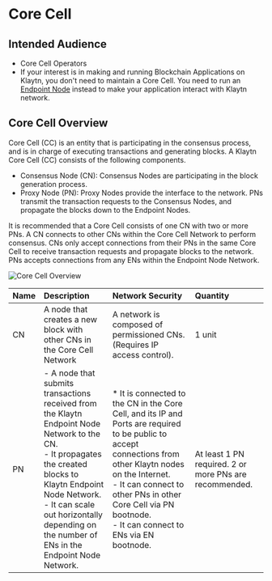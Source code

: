 # Core Cell

## Intended Audience  <a id="intended-audience"></a>

- Core Cell Operators
- If your interest is in making and running Blockchain Applications on Klaytn, you don't need to maintain a Core Cell. You need to run an [Endpoint Node](../endpoint-node/endpoint-node.md) instead to make your application interact with Klaytn network.

## Core Cell Overview <a id="core-cell-overview"></a>

Core Cell (CC) is an entity that is participating in the consensus process, and is in charge of executing transactions and generating blocks.
A Klaytn Core Cell (CC) consists of the following components.

- Consensus Node (CN): Consensus Nodes are participating in the block generation process.
- Proxy Node (PN): Proxy Nodes provide the interface to the network. PNs transmit the transaction requests to the Consensus Nodes, and propagate the blocks down to the Endpoint Nodes.

It is recommended that a Core Cell consists of one CN with two or more PNs.
A CN connects to other CNs within the Core Cell Network to perform consensus.
CNs only accept connections from their PNs in the same Core Cell to receive transaction requests and propagate blocks to the network.
PNs accepts connections from any ENs within the Endpoint Node Network.

![Core Cell Overview](/img/nodes/cn_set.png)

| Name | Description                                                                                                                                                                                                                                                             | Network Security                                                                                                                                                                                                                                                                 | Quantity                                               |
| :--- | :---------------------------------------------------------------------------------------------------------------------------------------------------------------------------------------------------------------------------------------------------------------------- | :------------------------------------------------------------------------------------------------------------------------------------------------------------------------------------------------------------------------------------------------------------------------------- | :----------------------------------------------------- |
| CN   | A node that creates a new block with other CNs in the Core Cell Network                                                                                                                                                                                                 | A network is composed of permissioned CNs. (Requires IP access control).                                                                                                                                                                                      | 1 unit                                                 |
| PN   | - A node that submits transactions received from the Klaytn Endpoint Node Network to the CN. <br/>- It propagates the created blocks to Klaytn Endpoint Node Network. <br/>- It can scale out horizontally depending on the number of ENs in the Endpoint Node Network. | * It is connected to the CN in the Core Cell, and its IP and Ports are required to be public to accept connections from other Klaytn nodes on the Internet. <br/>- It can connect to other PNs in other Core Cell via PN bootnode. <br/>- It can connect to ENs via EN bootnode. | At least 1 PN required. 2 or more PNs are recommended. |
